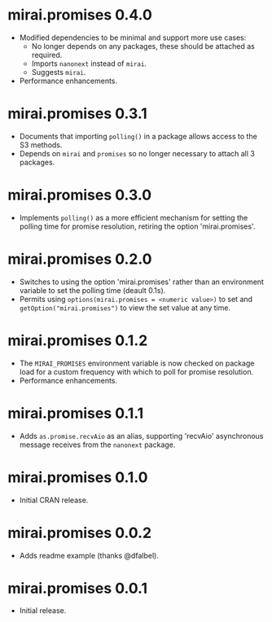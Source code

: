 # mirai.promises 0.4.0

* Modified dependencies to be minimal and support more use cases:
  - No longer depends on any packages, these should be attached as required.
  - Imports `nanonext` instead of `mirai`.
  - Suggests `mirai`.
* Performance enhancements.

# mirai.promises 0.3.1

* Documents that importing `polling()` in a package allows access to the S3 methods.
* Depends on `mirai` and `promises` so no longer necessary to attach all 3 packages.

# mirai.promises 0.3.0

* Implements `polling()` as a more efficient mechanism for setting the polling time for promise resolution, retiring the option 'mirai.promises'.

# mirai.promises 0.2.0

* Switches to using the option 'mirai.promises' rather than an environment variable to set the polling time (deault 0.1s).
* Permits using `options(mirai.promises = <numeric value>)` to set and `getOption("mirai.promises")` to view the set value at any time.

# mirai.promises 0.1.2

* The `MIRAI_PROMISES` environment variable is now checked on package load for a custom frequency with which to poll for promise resolution.
* Performance enhancements.

# mirai.promises 0.1.1

* Adds `as.promise.recvAio` as an alias, supporting 'recvAio' asynchronous message receives from the `nanonext` package.

# mirai.promises 0.1.0

* Initial CRAN release.

# mirai.promises 0.0.2

* Adds readme example (thanks @dfalbel).

# mirai.promises 0.0.1

* Initial release.
